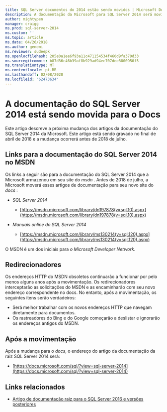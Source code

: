 ```yaml
---
title: SQL Server documentos do 2014 estão sendo movidos | Microsoft Docs
description: A documentação da Microsoft para SQL Server 2014 será movida antes de 2018 de julho, do MSDN para aqui no docs.
author: mightypen
manager: craigg
ms.prod: sql-server-2014
ms.custom: ''
ms.topic: article
ms.date: 04/26/2018
ms.author: genemi
ms.reviewer: sudeepk
ms.openlocfilehash: 205e0a1ee6f93a11c471154534f460d9fa379d33
ms.sourcegitcommit: b87d36c46b39af8b929ad94ec707dee8800950f5
ms.translationtype: MT
ms.contentlocale: pt-BR
ms.lasthandoff: 02/08/2020
ms.locfileid: "62473634"
---
```

# <a name="documentation-for-sql-server-2014-is-moving-to-docs"></a>A documentação do SQL Server 2014 está sendo movida para o Docs

Este artigo descreve a próxima mudança dos artigos da documentação do SQL Server 2014 da Microsoft. Este artigo está sendo gravado no final de abril de 2018 e a mudança ocorrerá antes de 2018 de julho.

## <a name="links-to-sql-server-2014-documentation-on-msdn"></a>Links para a documentação do SQL Server 2014 no MSDN

Os links a seguir são para a documentação do SQL Server 2014 que a Microsoft armazenou em seu site do *msdn* . Antes de 2018 de julho, a Microsoft moverá esses artigos de documentação para seu novo site do *docs* :

- *SQL Server 2014*
    - [https://msdn.microsoft.com/library/dn197878(v=sql.10).aspx](https://msdn.microsoft.com/library/dn197878(v=sql.10).aspx)

- *Manuais online do SQL Server 2014*
    - [https://msdn.microsoft.com/library/ms130214(v=sql.120).aspx](https://msdn.microsoft.com/library/ms130214(v=sql.120).aspx)

O MSDN é um dos iniciais para *o Microsoft Developer Network*.


## <a name="redirectors"></a>Redirecionadores

Os endereços HTTP do MSDN obsoletos continuarão a funcionar por pelo menos alguns anos após a movimentação. Os redirecionadores interceptarão as solicitações do MSDN e as encaminharão com seu novo endereço correspondente no docs. No entanto, após a movimentação, os seguintes itens serão verdadeiros:

- Será melhor trabalhar com os novos endereços HTTP que navegam diretamente para documentos.
- Os rastreadores do Bing e do Google começarão a deslistar e ignorarão os endereços antigos do MSDN.


## <a name="after-the-move"></a>Após a movimentação

Após a mudança para o *docs*, o endereço do artigo da documentação da raiz SQL Server 2014 será:

- [https://docs.microsoft.com/sql/?view=sql-server-2014](https://docs.microsoft.com/sql/?view=sql-server-2014)


## <a name="related-links"></a>Links relacionados

- [Artigo de documentação raiz para o SQL Server 2016 e versões posteriores](https://docs.microsoft.com/sql/?view=sql-server-2016)

